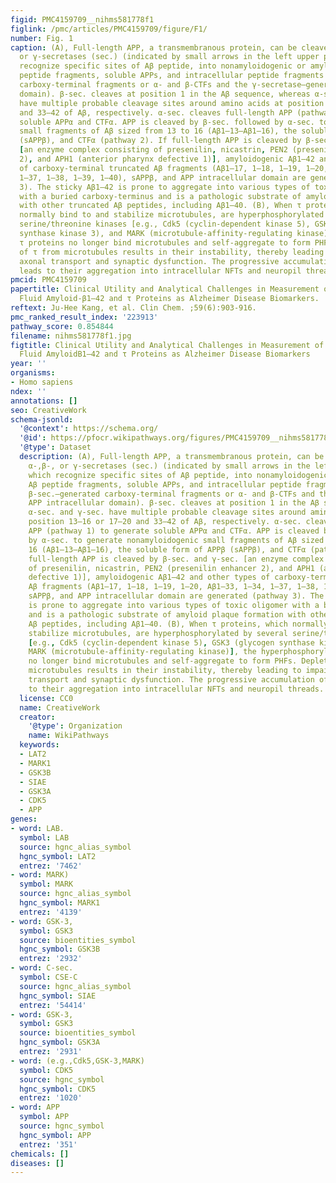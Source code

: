 ```yaml
---
figid: PMC4159709__nihms581778f1
figlink: /pmc/articles/PMC4159709/figure/F1/
number: Fig. 1
caption: (A), Full-length APP, a transmembranous protein, can be cleaved by α-,β-,
  or γ-secretases (sec.) (indicated by small arrows in the left upper panel), which
  recognize specific sites of Aβ peptide, into nonamyloidogenic or amyloidogenic Aβ
  peptide fragments, soluble APPs, and intracellular peptide fragments (α- and β-sec.–generated
  carboxy-terminal fragments or α- and β-CTFs and the γ-secretase–generated APP intracellular
  domain). β-sec. cleaves at position 1 in the Aβ sequence, whereas α-sec. and γ-sec.
  have multiple probable cleavage sites around amino acids at position 13–16 or 17–20
  and 33–42 of Aβ, respectively. α-sec. cleaves full-length APP (pathway 1) to generate
  soluble APPα and CTFα. APP is cleaved by β-sec. followed by α-sec. to generate nonamyloidogenic
  small fragments of Aβ sized from 13 to 16 (Aβ1–13–Aβ1–16), the soluble form of APPβ
  (sAPPβ), and CTFα (pathway 2). If full-length APP is cleaved by β-sec. and γ-sec.
  [an enzyme complex consisting of presenilin, nicastrin, PEN2 (presenilin enhancer
  2), and APH1 (anterior pharynx defective 1)], amyloidogenic Aβ1–42 and other types
  of carboxy-terminal truncated Aβ fragments (Aβ1–17, 1–18, 1–19, 1–20, Aβ1–33, 1–34,
  1–37, 1–38, 1–39, 1–40), sAPPβ, and APP intracellular domain are generated (pathway
  3). The sticky Aβ1–42 is prone to aggregate into various types of toxic oligomer
  with a buried carboxy-terminus and is a pathologic substrate of amyloid plaque formation
  with other truncated Aβ peptides, including Aβ1–40. (B), When τ proteins, which
  normally bind to and stabilize microtubules, are hyperphosphorylated by several
  serine/threonine kinases [e.g., Cdk5 (cyclin-dependent kinase 5), GSK3 (glycogen
  synthase kinase 3), and MARK (microtubule-affinity-regulating kinase)], the hyperphosphorylated
  τ proteins no longer bind microtubules and self-aggregate to form PHFs. Depletion
  of τ from microtubules results in their instability, thereby leading to impaired
  axonal transport and synaptic dysfunction. The progressive accumulation of PHFs
  leads to their aggregation into intracellular NFTs and neuropil threads.
pmcid: PMC4159709
papertitle: Clinical Utility and Analytical Challenges in Measurement of Cerebrospinal
  Fluid Amyloid-β1–42 and τ Proteins as Alzheimer Disease Biomarkers.
reftext: Ju-Hee Kang, et al. Clin Chem. ;59(6):903-916.
pmc_ranked_result_index: '223913'
pathway_score: 0.854844
filename: nihms581778f1.jpg
figtitle: Clinical Utility and Analytical Challenges in Measurement of Cerebrospinal
  Fluid AmyloidB1–42 and τ Proteins as Alzheimer Disease Biomarkers
year: ''
organisms:
- Homo sapiens
ndex: ''
annotations: []
seo: CreativeWork
schema-jsonld:
  '@context': https://schema.org/
  '@id': https://pfocr.wikipathways.org/figures/PMC4159709__nihms581778f1.html
  '@type': Dataset
  description: (A), Full-length APP, a transmembranous protein, can be cleaved by
    α-,β-, or γ-secretases (sec.) (indicated by small arrows in the left upper panel),
    which recognize specific sites of Aβ peptide, into nonamyloidogenic or amyloidogenic
    Aβ peptide fragments, soluble APPs, and intracellular peptide fragments (α- and
    β-sec.–generated carboxy-terminal fragments or α- and β-CTFs and the γ-secretase–generated
    APP intracellular domain). β-sec. cleaves at position 1 in the Aβ sequence, whereas
    α-sec. and γ-sec. have multiple probable cleavage sites around amino acids at
    position 13–16 or 17–20 and 33–42 of Aβ, respectively. α-sec. cleaves full-length
    APP (pathway 1) to generate soluble APPα and CTFα. APP is cleaved by β-sec. followed
    by α-sec. to generate nonamyloidogenic small fragments of Aβ sized from 13 to
    16 (Aβ1–13–Aβ1–16), the soluble form of APPβ (sAPPβ), and CTFα (pathway 2). If
    full-length APP is cleaved by β-sec. and γ-sec. [an enzyme complex consisting
    of presenilin, nicastrin, PEN2 (presenilin enhancer 2), and APH1 (anterior pharynx
    defective 1)], amyloidogenic Aβ1–42 and other types of carboxy-terminal truncated
    Aβ fragments (Aβ1–17, 1–18, 1–19, 1–20, Aβ1–33, 1–34, 1–37, 1–38, 1–39, 1–40),
    sAPPβ, and APP intracellular domain are generated (pathway 3). The sticky Aβ1–42
    is prone to aggregate into various types of toxic oligomer with a buried carboxy-terminus
    and is a pathologic substrate of amyloid plaque formation with other truncated
    Aβ peptides, including Aβ1–40. (B), When τ proteins, which normally bind to and
    stabilize microtubules, are hyperphosphorylated by several serine/threonine kinases
    [e.g., Cdk5 (cyclin-dependent kinase 5), GSK3 (glycogen synthase kinase 3), and
    MARK (microtubule-affinity-regulating kinase)], the hyperphosphorylated τ proteins
    no longer bind microtubules and self-aggregate to form PHFs. Depletion of τ from
    microtubules results in their instability, thereby leading to impaired axonal
    transport and synaptic dysfunction. The progressive accumulation of PHFs leads
    to their aggregation into intracellular NFTs and neuropil threads.
  license: CC0
  name: CreativeWork
  creator:
    '@type': Organization
    name: WikiPathways
  keywords:
  - LAT2
  - MARK1
  - GSK3B
  - SIAE
  - GSK3A
  - CDK5
  - APP
genes:
- word: LAB.
  symbol: LAB
  source: hgnc_alias_symbol
  hgnc_symbol: LAT2
  entrez: '7462'
- word: MARK)
  symbol: MARK
  source: hgnc_alias_symbol
  hgnc_symbol: MARK1
  entrez: '4139'
- word: GSK-3,
  symbol: GSK3
  source: bioentities_symbol
  hgnc_symbol: GSK3B
  entrez: '2932'
- word: C-sec.
  symbol: CSE-C
  source: hgnc_alias_symbol
  hgnc_symbol: SIAE
  entrez: '54414'
- word: GSK-3,
  symbol: GSK3
  source: bioentities_symbol
  hgnc_symbol: GSK3A
  entrez: '2931'
- word: (e.g.,Cdk5,GSK-3,MARK)
  symbol: CDK5
  source: hgnc_symbol
  hgnc_symbol: CDK5
  entrez: '1020'
- word: APP
  symbol: APP
  source: hgnc_symbol
  hgnc_symbol: APP
  entrez: '351'
chemicals: []
diseases: []
---
```

